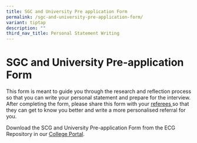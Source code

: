 ```yaml
---
title: SGC and University Pre application Form
permalink: /sgc-and-university-pre-application-form/
variant: tiptap
description: ""
third_nav_title: Personal Statement Writing
---
```

<h1>SGC and University Pre-application Form</h1>
<p>This form is meant to guide you through the research and reflection process
so that you can write your personal statement&nbsp;and prepare for the
interview. After completing the form, please share this form with your
<a href="https://ecg.nanyangjc.moe.edu.sg/how-to-approach-a-teacher-for-reference/" class="wixui-rich-text__text" rel="noopener noreferrer nofollow" target="_self"><u>referees</u>
</a>so that they can get to know you better and write a more personalised
referral for you.</p>
<p>Download the SCG and University Pre-application Form from the ECG Repository
in our <a href="https://portal.nyjc.edu.sg/" rel="noopener nofollow" target="_blank">College Portal</a>.</p>